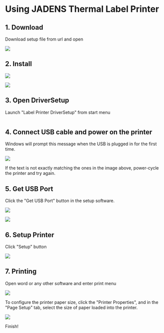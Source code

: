 # Using JADENS Thermal Label Printer

## 1. Download

Download setup file from url and open

![](<../../.gitbook/assets/image (68).png>)

## 2. Install

![](<../../.gitbook/assets/image (136).png>)

![](<../../.gitbook/assets/image (84).png>)

## 3. Open DriverSetup

Launch "Label Printer DriverSetup" from start menu

<img src="../../.gitbook/assets/image (20) (1).png" alt="" data-size="original">

## 4. Connect USB cable and power on the printer

Windows will prompt this message when the USB is plugged in for the first time.

![](<../../.gitbook/assets/image (6) (1) (1).png>)

If the text is not exactly matching the ones in the image above, power-cycle the printer and try again.

## 5. Get USB Port

Click the "Get USB Port" button in the setup software.

![](<../../.gitbook/assets/image (131).png>)

![](<../../.gitbook/assets/image (41).png>)

## 6. Setup Printer

Click "Setup" button

![](<../../.gitbook/assets/image (124).png>)

## 7. Printing

Open word or any other software and enter print menu

![](<../../.gitbook/assets/image (97).png>)

To configure the printer paper size, click the "Printer Properties", and in the "Page Setup" tab, select the size of paper loaded into the printer.

![](<../../.gitbook/assets/image (4) (1) (1) (1) (1).png>)

Finish!
